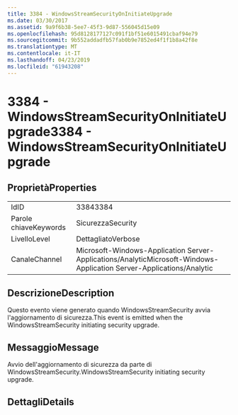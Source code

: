 ```yaml
---
title: 3384 - WindowsStreamSecurityOnInitiateUpgrade
ms.date: 03/30/2017
ms.assetid: 9a9f6b38-5ee7-45f3-9d87-556045d15e09
ms.openlocfilehash: 95d8128177127c091f1bf51e6015491cbaf94e79
ms.sourcegitcommit: 9b552addadfb57fab0b9e7852ed4f1f1b8a42f8e
ms.translationtype: MT
ms.contentlocale: it-IT
ms.lasthandoff: 04/23/2019
ms.locfileid: "61943208"
---
```

# <a name="3384---windowsstreamsecurityoninitiateupgrade"></a><span data-ttu-id="32c24-102">3384 - WindowsStreamSecurityOnInitiateUpgrade</span><span class="sxs-lookup"><span data-stu-id="32c24-102">3384 - WindowsStreamSecurityOnInitiateUpgrade</span></span>
## <a name="properties"></a><span data-ttu-id="32c24-103">Proprietà</span><span class="sxs-lookup"><span data-stu-id="32c24-103">Properties</span></span>  
  
|||  
|-|-|  
|<span data-ttu-id="32c24-104">Id</span><span class="sxs-lookup"><span data-stu-id="32c24-104">ID</span></span>|<span data-ttu-id="32c24-105">3384</span><span class="sxs-lookup"><span data-stu-id="32c24-105">3384</span></span>|  
|<span data-ttu-id="32c24-106">Parole chiave</span><span class="sxs-lookup"><span data-stu-id="32c24-106">Keywords</span></span>|<span data-ttu-id="32c24-107">Sicurezza</span><span class="sxs-lookup"><span data-stu-id="32c24-107">Security</span></span>|  
|<span data-ttu-id="32c24-108">Livello</span><span class="sxs-lookup"><span data-stu-id="32c24-108">Level</span></span>|<span data-ttu-id="32c24-109">Dettagliato</span><span class="sxs-lookup"><span data-stu-id="32c24-109">Verbose</span></span>|  
|<span data-ttu-id="32c24-110">Canale</span><span class="sxs-lookup"><span data-stu-id="32c24-110">Channel</span></span>|<span data-ttu-id="32c24-111">Microsoft-Windows-Application Server-Applications/Analytic</span><span class="sxs-lookup"><span data-stu-id="32c24-111">Microsoft-Windows-Application Server-Applications/Analytic</span></span>|  
  
## <a name="description"></a><span data-ttu-id="32c24-112">Descrizione</span><span class="sxs-lookup"><span data-stu-id="32c24-112">Description</span></span>  
 <span data-ttu-id="32c24-113">Questo evento viene generato quando WindowsStreamSecurity avvia l'aggiornamento di sicurezza.</span><span class="sxs-lookup"><span data-stu-id="32c24-113">This event is emitted when the WindowsStreamSecurity initiating security upgrade.</span></span>  
  
## <a name="message"></a><span data-ttu-id="32c24-114">Messaggio</span><span class="sxs-lookup"><span data-stu-id="32c24-114">Message</span></span>  
 <span data-ttu-id="32c24-115">Avvio dell'aggiornamento di sicurezza da parte di WindowsStreamSecurity.</span><span class="sxs-lookup"><span data-stu-id="32c24-115">WindowsStreamSecurity initiating security upgrade.</span></span>  
  
## <a name="details"></a><span data-ttu-id="32c24-116">Dettagli</span><span class="sxs-lookup"><span data-stu-id="32c24-116">Details</span></span>
